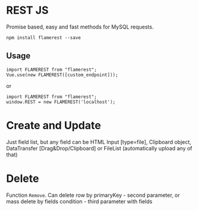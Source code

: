 # REST JS

Promise based, easy and fast methods for MySQL requests.

    npm install flamerest --save

## Usage

```
import FLAMEREST from "flamerest";
Vue.use(new FLAMEREST([custom_endpoint]));
```

or

```
import FLAMEREST from "flamerest";
window.REST = new FLAMEREST('localhost');
```

# Create and Update

Just field list, but any field can be HTML Input [type=file], Clipboard object, DataTransfer [Drag&Drop/Clipboard] or FileList (automatically upload any of that)

# Delete

Function `Remove`. Can delete row by primaryKey - second parameter, or mass delete by fields condition - third parameter with fields